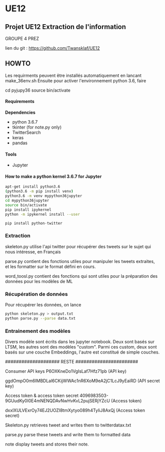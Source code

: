 # UE12
## Projet UE12 Extraction de l'information

GROUPE 4 PREZ

lien du git :
https://github.com/Twansklaf/UE12

## HOWTO

Les requirments peuvent être installés automatiquement en lancant make_36env.sh
Ensuite pour activer l'environnement python 3.6, faire

cd pyjupy36
source bin/activate

#### Requirements

__Dependencies__
* python 3.6.7
* tkinter (for note.py only)
* TwitterSearch
* keras
* pandas

#### Tools

* Jupyter

#### How to make a python kernel 3.6.7 for Jupyter

```bash
apt-get install python3.6
(python3.6 -m pip install venv)
python3.6 -m venv mypython36jupyter
cd mypython36jupyter
source bin/activate
pip install ipykernel
python -m ipykernel install --user

``` 

```python
pip install python-twitter
``` 

### Extraction 
skeleton.py utilise l'api twitter pour récupérer des tweets sur le sujet qui nous intéresse, en Français

parse.py contient des fonctions utiles pour manipuler les tweets extraites, et les formatter sur le format défini en cours.

word_toosl.py contient des fonctions qui sont utiles pour la préparation des données pour les modèles de ML

### Récupération de données

Pour récupérer les données, on lance 
```bash
python skeleton.py > output.txt
python parse.py --parse data.txt
```
### Entrainement des modèles
Divers modèle sont écrits dans les jupyter notebook. 
Deux sont basés sur LTSM, les autres sont des modèles "custom". Parmi ces custom, deux sont basés sur
une couche Embeddings, l'autre est constitué de simple couches. 

#################### RESTE #######################

Consumer API keys
P6OXKneDo1VgIsLaf7Hfz71pb (API key)

ggdOmpO0m6IMBDLal6CKijWWAc1nR6XoM9eA2jC1LcJ9yEaiRD (API secret key)

Access token & access token secret
4096983503-9GUudKy0I0E4mNENQDAvNwHvKvL2pujSERjYZcU (Access token)

dxxIXULVExrOy74EJ2UOZI8tmXytyo089h4TyliJ8AxQj (Access token secret)

Skeleton.py retrieves tweet and writes them to twitterdatax.txt

parse.py parse these tweets and write them to formatted data

note display tweets and stores their note.